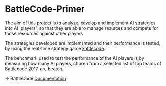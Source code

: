 # BattleCode-Primer

The aim of this project is to analyze, develop and implement AI strategies into AI 'players', so that they are able to manage resurces and 
compete for those resources against other players.

The strategies developed are implemented and their performance is tested, by using the real-time strategy game [Battlecode](https://www.battlecode.org/).

The benchmark used to test the performance of the AI players is by measuring how many AI players, chosen from a selected list of top teams of Battlecode 2017, are beaten.

-> BattleCode [Documentation](https://github.com/battlecode/battlecode-scaffold-2017/blob/master/README.md)
